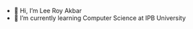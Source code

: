 - 👋 Hi, I’m Lee Roy Akbar
- 🌱 I’m currently learning Computer Science at IPB University



<!---
Leeroyakbar/Leeroyakbar is a ✨ special ✨ repository because its `README.md` (this file) appears on your GitHub profile.
You can click the Preview link to take a look at your changes.
--->
